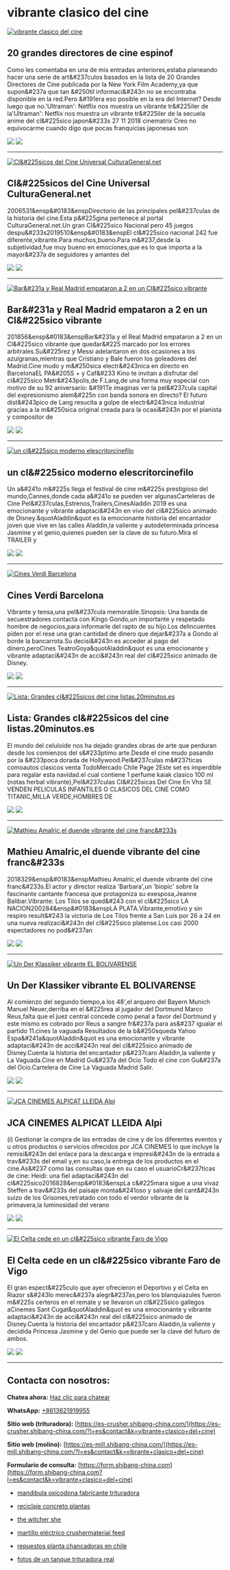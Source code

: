 # vibrante clasico del cine

<a href="https://swt.shibang-china.com/?l=es&img&k=vibrante+clasico+del+cine" target="_blank">![vibrante clasico del cine](http://static.shibang-china.com/all-800x300/1495.jpg)</a>

## 20 grandes directores de cine espinof
Como les comentaba en una de mis entradas anteriores,estaba planeando hacer una serie de art&#237culos basados en la lista de 20 Grandes Directores de Cine publicada por la New York Film Academy,ya que supon&#237a que tan &#250til informaci&#243n no se encontraba disponible en la red.Pero &#191era eso posible en la era del Internet? Desde luego que no.'Ultraman': Netflix nos muestra un vibrante tr&#225iler de la'Ultraman': Netflix nos muestra un vibrante tr&#225iler de la secuela anime del cl&#225sico japon&#233s 27 11 2018 cinematrix Creo no equivocarme cuando digo que pocas franquicias japonesas son


<a href="https://whatsapp.shibangsoft.com/WhatsApp.php" target="_blank" title="WhatsApp">![](http://static.shibang-china.com/icon/whatsapp.png)</a> <a href="https://swt.shibang-china.com/?l=es&icon&k=vibrante+clasico+del+cine" target="_blank">![](http://static.shibang-china.com/icon/chat-es.png)</a>

---

<a href="https://swt.shibang-china.com/?l=es&img&k=vibrante+clasico+del+cine" target="_blank">![Cl&#225sicos del Cine Universal CulturaGeneral.net](http://static.shibang-china.com/all-800x300/1286.jpg)</a>

## Cl&#225sicos del Cine Universal CulturaGeneral.net
2006531&ensp&#0183&enspDirectorio de las principales pel&#237culas de la historia del cine.Esta p&#225gina pertenece al portal CulturaGeneral.net.Un gran Cl&#225sico Nacional pero 45 juegos despu&#233s2019510&ensp&#0183&enspEl cl&#225sico nacional 242 fue diferente,vibrante.Para muchos,bueno.Para m&#237,desde la subjetividad,fue muy bueno en emociones,que es lo que importa a la mayor&#237a de seguidores y amantes del


<a href="https://whatsapp.shibangsoft.com/WhatsApp.php" target="_blank" title="WhatsApp">![](http://static.shibang-china.com/icon/whatsapp.png)</a> <a href="https://swt.shibang-china.com/?l=es&icon&k=vibrante+clasico+del+cine" target="_blank">![](http://static.shibang-china.com/icon/chat-es.png)</a>

---

<a href="https://swt.shibang-china.com/?l=es&img&k=vibrante+clasico+del+cine" target="_blank">![Bar&#231a y Real Madrid empataron a 2 en un Cl&#225sico vibrante](http://static.shibang-china.com/all-800x300/6.jpg)</a>

## Bar&#231a y Real Madrid empataron a 2 en un Cl&#225sico vibrante
201856&ensp&#0183&enspBar&#231a y el Real Madrid empataron a 2 en un Cl&#225sico vibrante que quedar&#225 marcado por los errores arbitrales.Su&#225rez y Messi adelantaron en dos ocasiones a los azulgranas,mientras que Cristiano y Bale fueron los goleadores del Madrid.Cine mudo y m&#250sica electr&#243nica en directo en BarcelonaEL PA&#205S + y Caf&#233 Kino te invitan a disfrutar del cl&#225sico Metr&#243polis,de F.Lang,de una forma muy especial con motivo de su 92 aniversario: &#191Te imaginas ver la pel&#237cula capital del expresionismo alem&#225n con banda sonora en directo? El futuro dist&#243pico de Lang resucita a golpe de electr&#243nica industrial gracias a la m&#250sica original creada para la ocasi&#243n por el pianista y compositor de


<a href="https://whatsapp.shibangsoft.com/WhatsApp.php" target="_blank" title="WhatsApp">![](http://static.shibang-china.com/icon/whatsapp.png)</a> <a href="https://swt.shibang-china.com/?l=es&icon&k=vibrante+clasico+del+cine" target="_blank">![](http://static.shibang-china.com/icon/chat-es.png)</a>

---

<a href="https://swt.shibang-china.com/?l=es&img&k=vibrante+clasico+del+cine" target="_blank">![un cl&#225sico moderno elescritorcinefilo](http://static.shibang-china.com/all-800x300/523.jpg)</a>

## un cl&#225sico moderno elescritorcinefilo
Un a&#241o m&#225s llega el festival de cine m&#225s prestigioso del mundo,Cannes,donde cada a&#241o se pueden ver algunasCarteleras de Cine Pel&#237culas,Estrenos,Trailers,CinesAladdin 2019 es una emocionante y vibrante adaptaci&#243n en vivo del cl&#225sico animado de Disney.&quotAladdin&quot es la emocionante historia del encantador joven que vive en las calles Aladdin,la valiente y autodeterminada princesa Jasmine y el genio,quienes pueden ser la clave de su futuro.Mira el TRAILER y


<a href="https://whatsapp.shibangsoft.com/WhatsApp.php" target="_blank" title="WhatsApp">![](http://static.shibang-china.com/icon/whatsapp.png)</a> <a href="https://swt.shibang-china.com/?l=es&icon&k=vibrante+clasico+del+cine" target="_blank">![](http://static.shibang-china.com/icon/chat-es.png)</a>

---

<a href="https://swt.shibang-china.com/?l=es&img&k=vibrante+clasico+del+cine" target="_blank">![Cines Verdi Barcelona](http://static.shibang-china.com/all-800x300/1326.jpg)</a>

## Cines Verdi Barcelona
Vibrante y tensa,una pel&#237cula memorable.Sinopsis: Una banda de secuestradores contacta con Kingo Gondo,un importante y respetado hombre de negocios,para informarle del rapto de su hijo.Los delincuentes piden por el rese una gran cantidad de dinero que dejar&#237a a Gondo al borde la bancarrota.Su decisi&#243n es acceder al pago del dinero,peroCines TeatroGoya&quotAladdin&quot es una emocionante y vibrante adaptaci&#243n de acci&#243n real del cl&#225sico animado de Disney.


<a href="https://whatsapp.shibangsoft.com/WhatsApp.php" target="_blank" title="WhatsApp">![](http://static.shibang-china.com/icon/whatsapp.png)</a> <a href="https://swt.shibang-china.com/?l=es&icon&k=vibrante+clasico+del+cine" target="_blank">![](http://static.shibang-china.com/icon/chat-es.png)</a>

---

<a href="https://swt.shibang-china.com/?l=es&img&k=vibrante+clasico+del+cine" target="_blank">![Lista: Grandes cl&#225sicos del cine listas.20minutos.es](http://static.shibang-china.com/all-800x300/739.jpg)</a>

## Lista: Grandes cl&#225sicos del cine listas.20minutos.es
El mundo del celuloide nos ha dejado grandes obras de arte que perduran desde los comienzos del s&#233ptimo arte.Desde el cine mudo pasando por la &#233poca dorada de Hollywood.Pel&#237culas m&#237ticas comoautos clasicos venta TodoMercado Chile Page 2Este set es imperdible para regalar esta navidad.el cual contiene 1 perfume kaiak clasico 100 ml (notas herbal vibrante),Pel&#237culas Cl&#225sicas Del Cine En Vhs SE VENDEN PELICULAS INFANTILES O CLASICOS DEL CINE COMO TITANIC,MILLA VERDE,HOMBRES DE


<a href="https://whatsapp.shibangsoft.com/WhatsApp.php" target="_blank" title="WhatsApp">![](http://static.shibang-china.com/icon/whatsapp.png)</a> <a href="https://swt.shibang-china.com/?l=es&icon&k=vibrante+clasico+del+cine" target="_blank">![](http://static.shibang-china.com/icon/chat-es.png)</a>

---

<a href="https://swt.shibang-china.com/?l=es&img&k=vibrante+clasico+del+cine" target="_blank">![Mathieu Amalric,el duende vibrante del cine franc&#233s](http://static.shibang-china.com/all-800x300/56.jpg)</a>

## Mathieu Amalric,el duende vibrante del cine franc&#233s
2018329&ensp&#0183&enspMathieu Amalric,el duende vibrante del cine franc&#233s.El actor y director realiza 'Barbara',un 'biopic' sobre la fascinante cantante francesa que protagoniza su exesposa,Jeanne Balibar.Vibrante: Los Tilos se qued&#243 con el cl&#225sico LA NACION200284&ensp&#0183&enspLA PLATA.Vibrante,emotivo y sin respiro result&#243 la victoria de Los Tilos frente a San Luis por 26 a 24 en una nueva realizaci&#243n del cl&#225sico platense.Los casi 2000 espectadores no pod&#237an


<a href="https://whatsapp.shibangsoft.com/WhatsApp.php" target="_blank" title="WhatsApp">![](http://static.shibang-china.com/icon/whatsapp.png)</a> <a href="https://swt.shibang-china.com/?l=es&icon&k=vibrante+clasico+del+cine" target="_blank">![](http://static.shibang-china.com/icon/chat-es.png)</a>

---

<a href="https://swt.shibang-china.com/?l=es&img&k=vibrante+clasico+del+cine" target="_blank">![Un Der Klassiker vibrante EL BOLIVARENSE](http://static.shibang-china.com/all-800x300/536.jpg)</a>

## Un Der Klassiker vibrante EL BOLIVARENSE
Al comienzo del segundo tiempo,a los 48',el arquero del Bayern Munich Manuel Neuer,derriba en el &#225rea al jugador del Dortmund Marco Reus,falta que el juez central concede como penal a favor del Dortmund y este mismo es cobrado por Reus a sangre fr&#237a para as&#237 igualar el partido 11.cines la vaguada Resultados de la b&#250squeda Yahoo Espa&#241a&quotAladdin&quot es una emocionante y vibrante adaptaci&#243n de acci&#243n real del cl&#225sico animado de Disney.Cuenta la historia del encantador p&#237caro Aladdin,la valiente y La Vaguada.Cine en Madrid Gu&#237a del Ocio Todo el cine con Gu&#237a del Ocio.Cartelera de Cine La Vaguada Madrid Salir.


<a href="https://whatsapp.shibangsoft.com/WhatsApp.php" target="_blank" title="WhatsApp">![](http://static.shibang-china.com/icon/whatsapp.png)</a> <a href="https://swt.shibang-china.com/?l=es&icon&k=vibrante+clasico+del+cine" target="_blank">![](http://static.shibang-china.com/icon/chat-es.png)</a>

---

<a href="https://swt.shibang-china.com/?l=es&img&k=vibrante+clasico+del+cine" target="_blank">![JCA CINEMES ALPICAT LLEIDA Alpi](http://static.shibang-china.com/all-800x300/778.jpg)</a>

## JCA CINEMES ALPICAT LLEIDA Alpi
(i) Gestionar la compra de las entradas de cine y de los diferentes eventos y u otros productos o servicios ofrecidos por JCA CINEMES lo que incluye la remisi&#243n del enlace para la descarga e impresi&#243n de la entrada a trav&#233s del email y,en su caso,la entrega de los productos en el cine.As&#237 como las consultas que en su caso el usuarioCr&#237ticas de cine: Heidi: una fiel adaptaci&#243n del cl&#225sico2016828&ensp&#0183&enspLa c&#225mara sigue a una vivaz Steffen a trav&#233s del paisaje monta&#241oso y salvaje del cant&#243n suizo de los Grisones,retratado con todo el verdor vibrante de la primavera,la luminosidad del verano


<a href="https://whatsapp.shibangsoft.com/WhatsApp.php" target="_blank" title="WhatsApp">![](http://static.shibang-china.com/icon/whatsapp.png)</a> <a href="https://swt.shibang-china.com/?l=es&icon&k=vibrante+clasico+del+cine" target="_blank">![](http://static.shibang-china.com/icon/chat-es.png)</a>

---

<a href="https://swt.shibang-china.com/?l=es&img&k=vibrante+clasico+del+cine" target="_blank">![El Celta cede en un cl&#225sico vibrante Faro de Vigo](http://static.shibang-china.com/all-800x300/745.jpg)</a>

## El Celta cede en un cl&#225sico vibrante Faro de Vigo
El gran espect&#225culo que ayer ofrecieron el Deportivo y el Celta en Riazor s&#243lo merec&#237a alegr&#237as,pero los blanquiazules fueron m&#225s certeros en el remate y se llevaron un cl&#225sico gallegos aCinemes Sant Cugat&quotAladdin&quot es una emocionante y vibrante adaptaci&#243n de acci&#243n real del cl&#225sico animado de Disney.Cuenta la historia del encantador p&#237caro Aladdin,la valiente y decidida Princesa Jasmine y del Genio que puede ser la clave del futuro de ambos.


<a href="https://whatsapp.shibangsoft.com/WhatsApp.php" target="_blank" title="WhatsApp">![](http://static.shibang-china.com/icon/whatsapp.png)</a> <a href="https://swt.shibang-china.com/?l=es&icon&k=vibrante+clasico+del+cine" target="_blank">![](http://static.shibang-china.com/icon/chat-es.png)</a>

---
## Contacta con nosotros:

**Chatea ahora:** [Haz clic para chatear](https://swt.shibang-china.com?l=es&contact&k=vibrante+clasico+del+cine)

**WhatsApp:**  [+8613621919955](https://whatsapp.shibangsoft.com/WhatsApp.php)

**Sitio web (trituradora):** [https://es-crusher.shibang-china.com/](https://es-crusher.shibang-china.com/?l=es&contact&k=vibrante+clasico+del+cine)

**Sitio web (molino):** [https://es-mill.shibang-china.com/](https://es-mill.shibang-china.com/?l=es&contact&k=vibrante+clasico+del+cine)

**Formulario de consulta:** [https://form.shibang-china.com](https://form.shibang-china.com?l=es&contact&k=vibrante+clasico+del+cine)

* [mandibula oxicodona fabricante trituradora](../63/mandibula%20oxicodona%20fabricante%20trituradora.md)

* [reciclaje concreto plantas](../51/reciclaje%20concreto%20plantas.md)

* [the witcher she](../58/the%20witcher%20she.md)

* [martillo eléctrico crushermaterial feed](../54/martillo%20el%C3%A9ctrico%20crushermaterial%20feed.md)

* [repuestos planta chancadoras en chile](../51/repuestos%20planta%20chancadoras%20en%20chile.md)

* [fotos de un tanque trituradora real](../64/fotos%20de%20un%20tanque%20trituradora%20real.md)